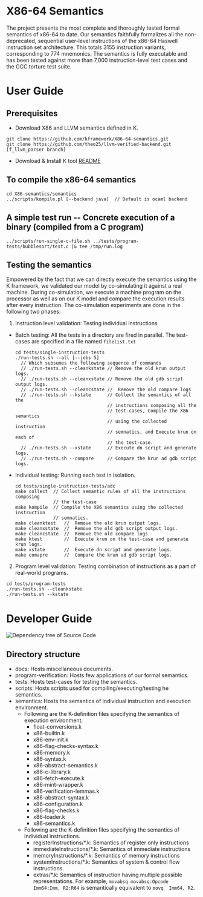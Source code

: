 
# X86-64 Semantics
The project presents the most complete and thoroughly tested formal semantics
of x86-64 to date. Our semantics faithfully formalizes all the non-deprecated,
   sequential user-level instructions of the x86-64 Haswell instruction set
   architecture.  This totals 3155 instruction variants, corresponding to 774
   mnemonics. The semantics is fully executable and has been tested against
   more than 7,000 instruction-level test cases and the GCC torture test suite.

# User Guide

## Prerequisites
 - Download X86 and LLVM semantics defined in K.
  ```
  git clone https://github.com/kframework/X86-64-semantics.git
  git clone https://github.com/theo25/llvm-verified-backend.git [f_llvm_parser branch]
  ```

 - Download & Install K tool [README](https://github.com/kframework/k/blob/master/README.md)

## To compile the x86-64 semantics
  ```
  cd X86-semantics/semantics
  ../scripts/kompile.pl [--backend java]  // Default is ocaml backend
  ```
## A simple test run -- Concrete execution of a binary (compiled from a C program)
```
../scripts/run-single-c-file.sh ../tests/program-tests/bubblesort/test.c |& tee /tmp/run.log
```

## Testing the semantics
Empowered by the fact that we can directly execute the semantics using the K
framework, we validated our model by co-simulating it against a real machine.
During co-simulation, we execute a machine program on the processor as well as
on our K model and compare the execution results after every instruction. The
co-simulation experiments are done in the following two phases:

1. Instruction level validation: Testing individual instructions

  - Batch testing: All the tests in a directory are fired in parallel. The
  test-cases are specified in a file named `filelist.txt`
    ```
    cd tests/single-instruction-tests
    ./run-tests.sh --all [--jobs 5]
      // Which subsumes the following sequence of commands
      // ./run-tests.sh --cleankstate // Remove the old krun output logs.
      // ./run-tests.sh --cleanxstate // Remove the old gdb script output logs.
      // ./run-tests.sh --cleancstate //  Remove the old compare logs
      // ./run-tests.sh --kstate      // Collect the semantics of all the
                                      // instructions composing all the
                                      // test-cases, Compile the X86 semantics
                                      // using the collected instruction
                                      // semnatics, and Execute krun on each of
                                      // the test-case.
      // ./run-tests.sh --xstate      // Execute dn script and generate logs.
      // ./run-tests.sh --compare     // Compare the krun ad gdb script logs.
    ```
  - Individual testing: Running each test in isolation.
    ```
    cd tests/single-instruction-tests/adc
    make collect  // Collect semantic rules of all the instructions composing
                  // the test-case
    make kompile  // Compile the X86 semantics using the collected instruction
                  // semnatics.
    make cleanktest   //  Remove the old krun output logs.
    make cleanxstate  //  Remove the old gdb script output logs.
    make cleancstate  //  Remove the old compare logs
    make ktest        //  Execute krun on the test-case and generate krun logs.
    make xstate       //  Execute dn script and generate logs.
    make comapre      //  Compare the krun ad gdb script logs.
    ```

2. Program level validation: Testing combination of instructions as a part of
real-world programs.
```
cd tests/program-tests
./run-tests.sh --cleankstate
./run-tests.sh --kstate
```

# Developer Guide
![Dependency tree of Source Code](https://github.com/kframework/X86-64-semantics/blob/master/docs/reports/import_graph.png)

## Directory structure

  - docs: Hosts miscellaneous documents.
  - program-verification: Hosts few applications of our formal semantics.
  - tests: Hosts test-cases for testing the semantics.
  - scripts: Hosts scripts used for compiling/executing/testing he semantics.
  - semantics: Hosts the semantics of individual instruction and execution
  environment.
    - Following are the K-definition files specifying the semantics of execution environment.
      - float-conversions.k
      - x86-builtin.k
      - x86-env-init.k
      - x86-flag-checks-syntax.k
      - x86-memory.k
      - x86-syntax.k
      - x86-abstract-semantics.k
      - x86-c-library.k
      - x86-fetch-execute.k
      - x86-mint-wrapper.k
      - x86-verification-lemmas.k
      - x86-abstract-syntax.k
      - x86-configuration.k
      - x86-flag-checks.k
      - x86-loader.k
      - x86-semantics.k
    - Following are the K-definition files specifying the semantics of individual instructions.
      - registerInstructions/\*.k: Semantics of register only instructions
      - immediateInstructions/\*.k: Semantics of immediate  instructions
      - memoryInstructions/\*.k: Semantics of memory instructions
      - systemInstructions/\*.k: Semantics of system & control flow instructions.
      - extras/\*.k: Semantics of instruction having multiple possible
      representations. For example, `movabsq movabsq:Opcode  Imm64:Imm, R2:R64`
      is semantically equivalent to `movq  Imm64, R2`.
